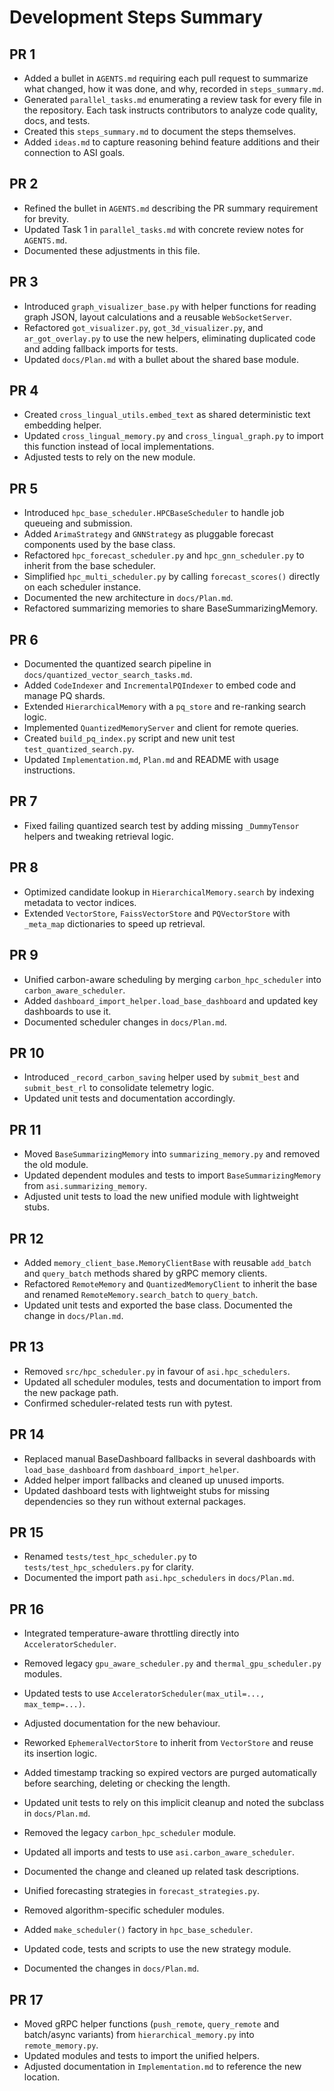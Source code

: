 # Development Steps Summary

## PR 1
- Added a bullet in `AGENTS.md` requiring each pull request to summarize what changed, how it was done, and why, recorded in `steps_summary.md`.
- Generated `parallel_tasks.md` enumerating a review task for every file in the repository. Each task instructs contributors to analyze code quality, docs, and tests.
- Created this `steps_summary.md` to document the steps themselves.
- Added `ideas.md` to capture reasoning behind feature additions and their connection to ASI goals.

## PR 2
- Refined the bullet in `AGENTS.md` describing the PR summary requirement for brevity.
- Updated Task 1 in `parallel_tasks.md` with concrete review notes for `AGENTS.md`.
- Documented these adjustments in this file.

## PR 3
- Introduced `graph_visualizer_base.py` with helper functions for reading graph JSON, layout calculations and a reusable `WebSocketServer`.
- Refactored `got_visualizer.py`, `got_3d_visualizer.py`, and `ar_got_overlay.py` to use the new helpers, eliminating duplicated code and adding fallback imports for tests.
- Updated `docs/Plan.md` with a bullet about the shared base module.

## PR 4
- Created `cross_lingual_utils.embed_text` as shared deterministic text embedding helper.
- Updated `cross_lingual_memory.py` and `cross_lingual_graph.py` to import this function instead of local implementations.
- Adjusted tests to rely on the new module.

## PR 5
- Introduced `hpc_base_scheduler.HPCBaseScheduler` to handle job queueing and submission.
- Added `ArimaStrategy` and `GNNStrategy` as pluggable forecast components used by the base class.
- Refactored `hpc_forecast_scheduler.py` and `hpc_gnn_scheduler.py` to inherit from the base scheduler.
- Simplified `hpc_multi_scheduler.py` by calling `forecast_scores()` directly on each scheduler instance.
- Documented the new architecture in `docs/Plan.md`.
- Refactored summarizing memories to share BaseSummarizingMemory.

## PR 6
- Documented the quantized search pipeline in `docs/quantized_vector_search_tasks.md`.
- Added `CodeIndexer` and `IncrementalPQIndexer` to embed code and manage PQ shards.
- Extended `HierarchicalMemory` with a `pq_store` and re-ranking search logic.
- Implemented `QuantizedMemoryServer` and client for remote queries.
- Created `build_pq_index.py` script and new unit test `test_quantized_search.py`.
- Updated `Implementation.md`, `Plan.md` and README with usage instructions.

## PR 7
- Fixed failing quantized search test by adding missing `_DummyTensor` helpers
  and tweaking retrieval logic.

## PR 8
- Optimized candidate lookup in `HierarchicalMemory.search` by indexing
  metadata to vector indices.
- Extended `VectorStore`, `FaissVectorStore` and `PQVectorStore` with
  `_meta_map` dictionaries to speed up retrieval.

## PR 9
- Unified carbon-aware scheduling by merging `carbon_hpc_scheduler` into `carbon_aware_scheduler`.
- Added `dashboard_import_helper.load_base_dashboard` and updated key dashboards to use it.
- Documented scheduler changes in `docs/Plan.md`.

## PR 10
- Introduced `_record_carbon_saving` helper used by `submit_best` and
  `submit_best_rl` to consolidate telemetry logic.
- Updated unit tests and documentation accordingly.

## PR 11
- Moved `BaseSummarizingMemory` into `summarizing_memory.py` and removed the old module.
- Updated dependent modules and tests to import `BaseSummarizingMemory` from `asi.summarizing_memory`.
- Adjusted unit tests to load the new unified module with lightweight stubs.

## PR 12
- Added `memory_client_base.MemoryClientBase` with reusable `add_batch` and
  `query_batch` methods shared by gRPC memory clients.
- Refactored `RemoteMemory` and `QuantizedMemoryClient` to inherit the base and
  renamed `RemoteMemory.search_batch` to `query_batch`.
- Updated unit tests and exported the base class. Documented the change in
  `docs/Plan.md`.

## PR 13
- Removed `src/hpc_scheduler.py` in favour of `asi.hpc_schedulers`.
- Updated all scheduler modules, tests and documentation to import from the new
  package path.
- Confirmed scheduler-related tests run with pytest.

## PR 14
- Replaced manual BaseDashboard fallbacks in several dashboards with
  `load_base_dashboard` from `dashboard_import_helper`.
- Added helper import fallbacks and cleaned up unused imports.
- Updated dashboard tests with lightweight stubs for missing dependencies so
  they run without external packages.

## PR 15
- Renamed `tests/test_hpc_scheduler.py` to `tests/test_hpc_schedulers.py` for clarity.
- Documented the import path `asi.hpc_schedulers` in `docs/Plan.md`.

## PR 16
- Integrated temperature-aware throttling directly into `AcceleratorScheduler`.
- Removed legacy `gpu_aware_scheduler.py` and `thermal_gpu_scheduler.py` modules.
- Updated tests to use `AcceleratorScheduler(max_util=..., max_temp=...)`.
- Adjusted documentation for the new behaviour.


- Reworked `EphemeralVectorStore` to inherit from `VectorStore` and reuse its
  insertion logic.
- Added timestamp tracking so expired vectors are purged automatically before
  searching, deleting or checking the length.
- Updated unit tests to rely on this implicit cleanup and noted the subclass in
  `docs/Plan.md`.

- Removed the legacy `carbon_hpc_scheduler` module.
- Updated all imports and tests to use `asi.carbon_aware_scheduler`.
- Documented the change and cleaned up related task descriptions.

- Unified forecasting strategies in `forecast_strategies.py`.
- Removed algorithm-specific scheduler modules.
- Added `make_scheduler()` factory in `hpc_base_scheduler`.
- Updated code, tests and scripts to use the new strategy module.
- Documented the changes in `docs/Plan.md`.

## PR 17
- Moved gRPC helper functions (`push_remote`, `query_remote` and batch/async
  variants) from `hierarchical_memory.py` into `remote_memory.py`.
- Updated modules and tests to import the unified helpers.
- Adjusted documentation in `Implementation.md` to reference the new location.


